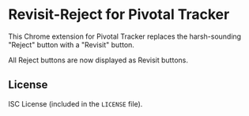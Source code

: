 # Revisit-Reject for Pivotal Tracker

This Chrome extension for Pivotal Tracker replaces the harsh-sounding "Reject" button with a "Revisit" button. 

All Reject buttons are now displayed as Revisit buttons.

## License

ISC License (included in the `LICENSE` file).
